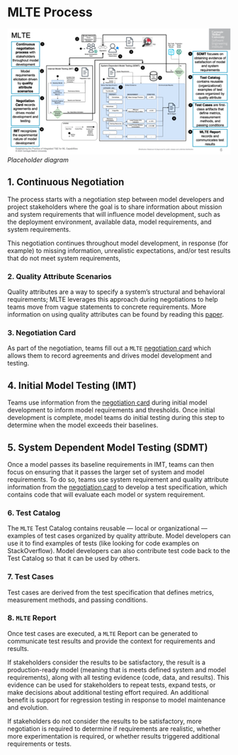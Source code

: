 # MLTE Process
![MLTE Diagram](img/placeholder_numbered_diagram.png)
*Placeholder diagram*

## 1. Continuous Negotiation
The process starts with a negotiation step between model developers and project stakeholders where the goal is to share information about mission and system requirements that will influence model development, such as the deployment environment, available data, model requirements, and system requirements.

This negotiation continues throughout model development, in response (for example) to missing information, unrealistic expectations, and/or test results that do not meet system requirements,

### 2. Quality Attribute Scenarios
Quality attributes are a way to specify a system’s structural and behavioral requirements; MLTE leverages this approach during negotiations to help teams move from vague statements to concrete requirements. More information on using quality attributes can be found by reading this <a href="https://arxiv.org/abs/2406.08575" target="_blank">paper</a>.


### 3. Negotiation Card
As part of the negotiation, teams fill out a `MLTE` [negotiation card](negotiation_card.md) which allows them to record agreements and drives model development and testing.

## 4. Initial Model Testing (IMT)
Teams use information from the [negotiation card](negotiation_card.md) during initial model development to inform model requirements and thresholds. Once initial development is complete, model teams do initial testing during this step to determine when the model exceeds their baselines.

## 5. System Dependent Model Testing (SDMT)
Once a model passes its baseline requirements in IMT, teams can then focus on ensuring that it passes the larger set of system and model requirements. To do so, teams use system requirement and quality attribute information from the [negotiation card](negotiation_card.md) to develop a test specification, which contains code that will evaluate each model or system requirement.

### 6. Test Catalog
The `MLTE` Test Catalog contains reusable — local or organizational — examples of test cases organized by quality attribute. Model developers can use it to find examples of tests (like looking for code examples on StackOverflow). Model developers can also contribute test code back to the Test Catalog so that it can be used by others.

### 7. Test Cases
Test cases are derived from the test specification that defines metrics, measurement methods, and passing conditions.

### 8. `MLTE` Report
Once test cases are executed, a `MLTE` Report can be generated to communicate test results and provide the context for requirements and results.

If stakeholders consider the results to be satisfactory, the result is a production-ready model (meaning that is meets defined system and model requirements), along with all testing evidence (code, data, and results). This evidence can be used for stakeholders to repeat tests, expand tests, or make decisions about additional testing effort required. An additional benefit is support for regression testing in response to model maintenance and evolution.

If stakeholders do not consider the results to be satisfactory, more negotiation is required to determine if requirements are realistic, whether more experimentation is required, or whether results triggered additional requirements or tests.
